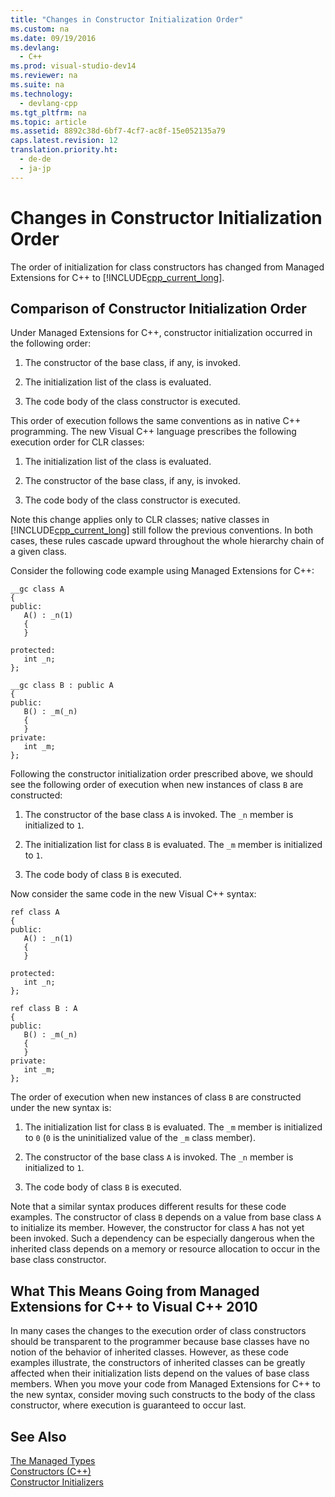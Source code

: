 ```yaml
---
title: "Changes in Constructor Initialization Order"
ms.custom: na
ms.date: 09/19/2016
ms.devlang: 
  - C++
ms.prod: visual-studio-dev14
ms.reviewer: na
ms.suite: na
ms.technology: 
  - devlang-cpp
ms.tgt_pltfrm: na
ms.topic: article
ms.assetid: 8892c38d-6bf7-4cf7-ac8f-15e052135a79
caps.latest.revision: 12
translation.priority.ht: 
  - de-de
  - ja-jp
---
```

# Changes in Constructor Initialization Order
The order of initialization for class constructors has changed from Managed Extensions for C++ to [!INCLUDE[cpp_current_long](../vs140/includes/cpp_current_long_md.md)].  
  
## Comparison of Constructor Initialization Order  
 Under Managed Extensions for C++, constructor initialization occurred in the following order:  
  
1.  The constructor of the base class, if any, is invoked.  
  
2.  The initialization list of the class is evaluated.  
  
3.  The code body of the class constructor is executed.  
  
 This order of execution follows the same conventions as in native C++ programming. The new Visual C++ language prescribes the following execution order for CLR classes:  
  
1.  The initialization list of the class is evaluated.  
  
2.  The constructor of the base class, if any, is invoked.  
  
3.  The code body of the class constructor is executed.  
  
 Note this change applies only to CLR classes; native classes in [!INCLUDE[cpp_current_long](../vs140/includes/cpp_current_long_md.md)] still follow the previous conventions. In both cases, these rules cascade upward throughout the whole hierarchy chain of a given class.  
  
 Consider the following code example using Managed Extensions for C++:  
  
```  
__gc class A  
{  
public:  
   A() : _n(1)  
   {  
   }  
  
protected:  
   int _n;  
};  
  
__gc class B : public A  
{  
public:  
   B() : _m(_n)  
   {  
   }  
private:  
   int _m;  
};  
```  
  
 Following the constructor initialization order prescribed above, we should see the following order of execution when new instances of class `B` are constructed:  
  
1.  The constructor of the base class `A` is invoked. The `_n` member is initialized to `1`.  
  
2.  The initialization list for class `B` is evaluated. The `_m` member is initialized to `1`.  
  
3.  The code body of class `B` is executed.  
  
 Now consider the same code in the new Visual C++ syntax:  
  
```  
ref class A  
{  
public:  
   A() : _n(1)  
   {  
   }  
  
protected:  
   int _n;  
};  
  
ref class B : A  
{  
public:  
   B() : _m(_n)  
   {  
   }  
private:  
   int _m;  
};  
```  
  
 The order of execution when new instances of class `B` are constructed under the new syntax is:  
  
1.  The initialization list for class `B` is evaluated. The `_m` member is initialized to `0` (`0` is the uninitialized value of the `_m` class member).  
  
2.  The constructor of the base class `A` is invoked. The `_n` member is initialized to `1`.  
  
3.  The code body of class `B` is executed.  
  
 Note that a similar syntax produces different results for these code examples. The constructor of class `B` depends on a value from base class `A` to initialize its member. However, the constructor for class `A` has not yet been invoked. Such a dependency can be especially dangerous when the inherited class depends on a memory or resource allocation to occur in the base class constructor.  
  
## What This Means Going from Managed Extensions for C++ to Visual C++ 2010  
 In many cases the changes to the execution order of class constructors should be transparent to the programmer because base classes have no notion of the behavior of inherited classes. However, as these code examples illustrate, the constructors of inherited classes can be greatly affected when their initialization lists depend on the values of base class members. When you move your code from Managed Extensions for C++ to the new syntax, consider moving such constructs to the body of the class constructor, where execution is guaranteed to occur last.  
  
## See Also  
 [The Managed Types](../vs140/Managed-Types--C---CL-.md)   
 [Constructors (C++)](../vs140/Constructors--C---.md)   
 [Constructor Initializers](../vs140/Constructor-Initializers.md)